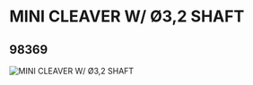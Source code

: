 # MINI CLEAVER W/ Ø3,2 SHAFT
## 98369
![MINI CLEAVER W/ Ø3,2 SHAFT](https://lc-www-live-s.legocdn.com/media/bricks/5/2/6153590.jpg)